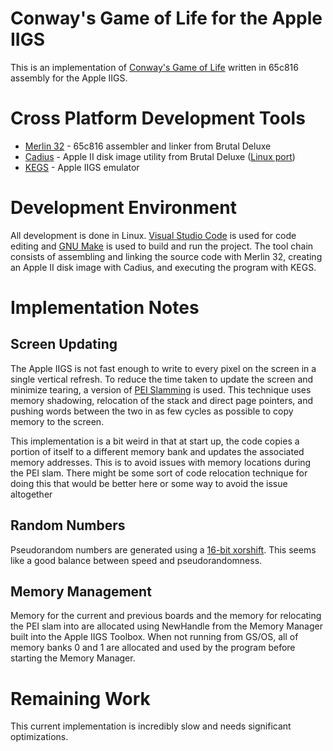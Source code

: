 # Conway's Game of Life for the Apple IIGS

This is an implementation of [Conway's Game of Life](https://en.wikipedia.org/wiki/Conway%27s_Game_of_Life) written in 65c816 assembly for the Apple IIGS.

# Cross Platform Development Tools

- [Merlin 32](https://www.brutaldeluxe.fr/products/crossdevtools/merlin/index.html) - 65c816 assembler and linker from Brutal Deluxe
- [Cadius](https://www.brutaldeluxe.fr/products/crossdevtools/cadius/index.html) - Apple II disk image utility from Brutal Deluxe ([Linux port](https://github.com/mach-kernel/cadius))
- [KEGS](http://kegs.sourceforge.net/) - Apple IIGS emulator

# Development Environment

All development is done in Linux.  [Visual Studio Code](https://code.visualstudio.com/) is used for code editing and [GNU Make](https://www.gnu.org/software/make/) is used to build and run the project.  The tool chain consists of assembling and linking the source code with Merlin 32, creating an Apple II disk image with Cadius, and executing the program with KEGS.

# Implementation Notes

## Screen Updating

The Apple IIGS is not fast enough to write to every pixel on the screen in a single vertical refresh.  To reduce the time taken to update the screen and minimize tearing, a version of [PEI Slamming](https://www.kansasfest.org/wp-content/uploads/2004-sheppy-wolf3d.pdf) is used.  This technique uses memory shadowing, relocation of the stack and direct page pointers, and pushing words between the two in as few cycles as possible to copy memory to the screen.

This implementation is a bit weird in that at start up, the code copies a portion of itself to a different memory bank and updates the associated memory addresses.  This is to avoid issues with memory locations during the PEI slam.  There might be some sort of code relocation technique for doing this that would be better here or some way to avoid the issue altogether

## Random Numbers

Pseudorandom numbers are generated using a [16-bit xorshift](http://www.retroprogramming.com/2017/07/xorshift-pseudorandom-numbers-in-z80.html).  This seems like a good balance between speed and pseudorandomness.

## Memory Management

Memory for the current and previous boards and the memory for relocating the PEI slam into are allocated using NewHandle from the Memory Manager built into the Apple IIGS Toolbox.  When not running from GS/OS, all of memory banks 0 and 1 are allocated and used by the program before starting the Memory Manager.

# Remaining Work

This current implementation is incredibly slow and needs significant optimizations.
